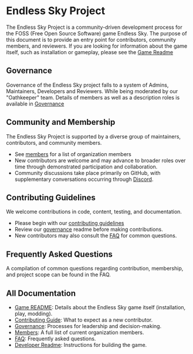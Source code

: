 # Endless Sky Project

The Endless Sky Project is a community-driven development process for the FOSS (Free Open Source Software) game Endless Sky. 
The purpose of this document is to provide an entry point for contributors, community members, and reviewers. If you are looking for information about the game itself, such as installation or gameplay, please see the [Game Readme](GAME.md)

## Governance

Governance of the Endless Sky project falls to a system of Admins, Maintainers, Developers and Reviewers. While being moderated by our "Oathkeeper" team. Details of members as well as a description roles is available in [Governance](GOVERNANCE.md)

## Community and Membership
The Endless Sky Project is supported by a diverse group of maintainers, contributors, and community members.
- See [members](MEMBERS.md) for a list of organization members
- New contributors are welcome and may advance to broader roles over time through demonstrated participation and collaboration.
- Community discussions take place primarily on GitHub, with supplementary conversations occurring through [Discord](https://discord.gg/ZeuASSx).

## Contributing Guidelines
We welcome contributions in code, content, testing, and documentation.
- Please begin with our [contributing guidelines](CONTRIBUTING.md)
- Review our [governance](GOVERNANCE.md) readme before making contributions.
- New contributors may also consult the [FAQ](FAQ.md) for common questions.

## Frequently Asked Questions
A compilation of common questions regarding contribution, membership, and project scope can be found in the FAQ.

## All Documentation
- [Game README](GAME.md): Details about the Endless Sky game itself (installation, play, modding).
- [Contributing Guide](CONTRIBUTING.md): What to expect as a new contributor.
- [Governance](GOVERNANCE.md): Processes for leadership and decision-making.
- [Members](MEMBERS.md): A full list of current organization members.
- [FAQ](FAQ.md): Frequently asked questions.
- [Developer Readme](DEVELOPER.md): Instructions for building the game.

